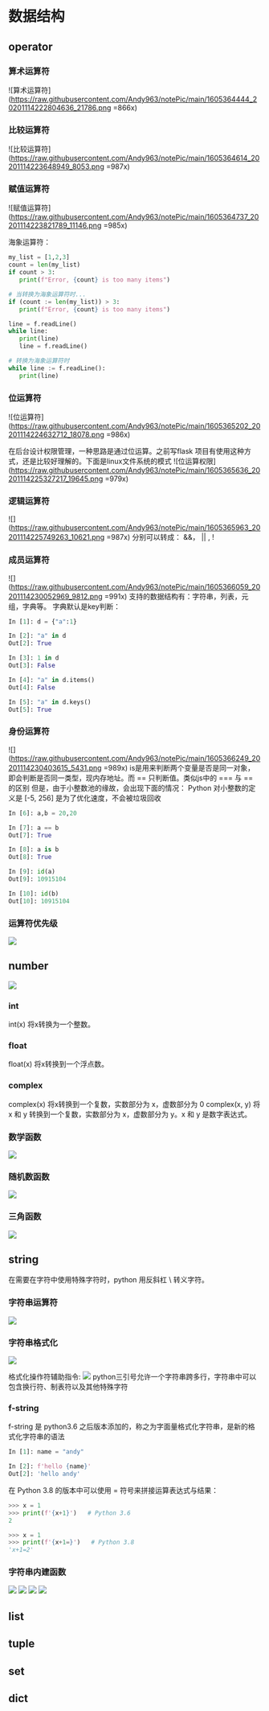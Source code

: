 # 数据结构

## operator
### 算术运算符
![算术运算符](https://raw.githubusercontent.com/Andy963/notePic/main/1605364444_20201114222804636_21786.png =866x)

### 比较运算符
![比较运算符](https://raw.githubusercontent.com/Andy963/notePic/main/1605364614_20201114223648949_8053.png =987x)

### 赋值运算符
![赋值运算符](https://raw.githubusercontent.com/Andy963/notePic/main/1605364737_20201114223821789_11146.png =985x)

海象运算符：
```py
my_list = [1,2,3]
count = len(my_list)
if count > 3:
   print(f"Error, {count} is too many items")

# 当转换为海象运算符时...
if (count := len(my_list)) > 3:
   print(f"Error, {count} is too many items")

line = f.readLine()
while line:
   print(line)
   line = f.readLine()

# 转换为海象运算符时
while line := f.readLine():
   print(line)
```
### 位运算符
![位运算符](https://raw.githubusercontent.com/Andy963/notePic/main/1605365202_20201114224632712_18078.png =986x)

在后台设计权限管理，一种思路是通过位运算。之前写flask 项目有使用这种方式，还是比较好理解的。下面是linux文件系统的模式
![位运算权限](https://raw.githubusercontent.com/Andy963/notePic/main/1605365636_20201114225327217_19645.png =979x)

### 逻辑运算符
![](https://raw.githubusercontent.com/Andy963/notePic/main/1605365963_20201114225749263_10621.png =987x)
分别可以转成： &&， || ,  !
### 成员运算符
![](https://raw.githubusercontent.com/Andy963/notePic/main/1605366059_20201114230052969_9812.png =991x)
支持的数据结构有：字符串，列表，元组，字典等。
字典默认是key判断：
```py
In [1]: d = {"a":1}

In [2]: "a" in d
Out[2]: True

In [3]: 1 in d
Out[3]: False

In [4]: "a" in d.items()
Out[4]: False

In [5]: "a" in d.keys()
Out[5]: True
```
### 身份运算符
![](https://raw.githubusercontent.com/Andy963/notePic/main/1605366249_20201114230403615_5431.png =989x)
is是用来判断两个变量是否是同一对象，即会判断是否同一类型，现内存地址。而 == 只判断值。类似js中的 === 与 == 的区别
但是，由于小整数池的缘故，会出现下面的情况：
Python 对小整数的定义是 [-5, 256] 是为了优化速度，不会被垃圾回收
```python
In [6]: a,b = 20,20

In [7]: a == b
Out[7]: True

In [8]: a is b
Out[8]: True

In [9]: id(a)
Out[9]: 10915104

In [10]: id(b)
Out[10]: 10915104
```

### 运算符优先级
![](https://raw.githubusercontent.com/Andy963/notePic/main/1605366605_20201114230958337_31816.png)

## number
![](https://raw.githubusercontent.com/Andy963/notePic/main/1605449297_20201115220755988_1612.png)

### int
int(x) 将x转换为一个整数。

### float
float(x) 将x转换到一个浮点数。

### complex
complex(x) 将x转换到一个复数，实数部分为 x，虚数部分为 0
complex(x, y) 将 x 和 y 转换到一个复数，实数部分为 x，虚数部分为 y。x 和 y 是数字表达式。
### 数学函数
![](https://raw.githubusercontent.com/Andy963/notePic/main/1605449463_20201115221056157_18734.png)

### 随机数函数
![](https://raw.githubusercontent.com/Andy963/notePic/main/1605449535_20201115221137651_25726.png)

### 三角函数
![](https://raw.githubusercontent.com/Andy963/notePic/main/1605449564_20201115221240675_15384.png)

## string
在需要在字符中使用特殊字符时，python 用反斜杠 \ 转义字符。
### 字符串运算符
![](https://raw.githubusercontent.com/Andy963/notePic/main/1605537474_20201116223749483_2203.png)
### 字符串格式化
![](https://raw.githubusercontent.com/Andy963/notePic/main/1605537528_20201116223843190_3343.png)

格式化操作符辅助指令:
![](https://raw.githubusercontent.com/Andy963/notePic/main/1605537606_20201116223958736_20108.png)
python三引号允许一个字符串跨多行，字符串中可以包含换行符、制表符以及其他特殊字符

### f-string
f-string 是 python3.6 之后版本添加的，称之为字面量格式化字符串，是新的格式化字符串的语法
```python
In [1]: name = "andy"

In [2]: f'hello {name}'
Out[2]: 'hello andy'
```
在 Python 3.8 的版本中可以使用 = 符号来拼接运算表达式与结果：
```python
>>> x = 1
>>> print(f'{x+1}')   # Python 3.6
2

>>> x = 1
>>> print(f'{x+1=}')   # Python 3.8
'x+1=2'
```
### 字符串内建函数
![](https://raw.githubusercontent.com/Andy963/notePic/main/1605537903_20201116224458066_6775.png)
![](https://raw.githubusercontent.com/Andy963/notePic/main/1605537994_20201116224630006_20165.png)
![](https://raw.githubusercontent.com/Andy963/notePic/main/1605538051_20201116224727000_19998.png)
![](https://raw.githubusercontent.com/Andy963/notePic/main/1605538074_20201116224750942_3572.png)

## list

## tuple

## set

## dict

